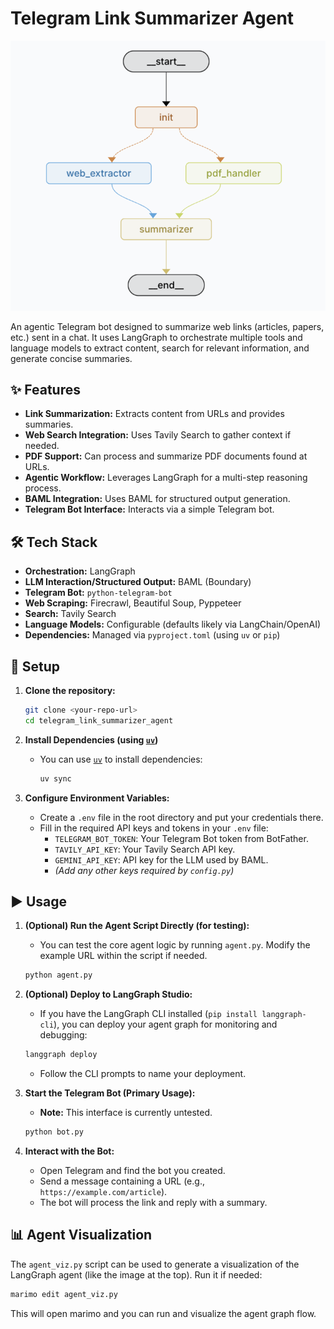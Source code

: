 # Telegram Link Summarizer Agent

![Agent Visualization](./images/image.png)

An agentic Telegram bot designed to summarize web links (articles, papers, etc.) sent in a chat. It uses LangGraph to orchestrate multiple tools and language models to extract content, search for relevant information, and generate concise summaries.

## ✨ Features

*   **Link Summarization:** Extracts content from URLs and provides summaries.
*   **Web Search Integration:** Uses Tavily Search to gather context if needed.
*   **PDF Support:** Can process and summarize PDF documents found at URLs.
*   **Agentic Workflow:** Leverages LangGraph for a multi-step reasoning process.
*   **BAML Integration:** Uses BAML for structured output generation.
*   **Telegram Bot Interface:** Interacts via a simple Telegram bot.

## 🛠️ Tech Stack

*   **Orchestration:** LangGraph
*   **LLM Interaction/Structured Output:** BAML (Boundary)
*   **Telegram Bot:** `python-telegram-bot`
*   **Web Scraping:** Firecrawl, Beautiful Soup, Pyppeteer
*   **Search:** Tavily Search
*   **Language Models:** Configurable (defaults likely via LangChain/OpenAI)
*   **Dependencies:** Managed via `pyproject.toml` (using `uv` or `pip`)

## 🚀 Setup

1.  **Clone the repository:**
    ```bash
    git clone <your-repo-url>
    cd telegram_link_summarizer_agent
    ```

2.  **Install Dependencies (using [`uv`](https://github.com/astral-sh/uv))**
    *   You can use [`uv`](https://github.com/astral-sh/uv) to install dependencies:
        ```bash
        uv sync
        ```

3.  **Configure Environment Variables:**
    *   Create a `.env` file in the root directory and put your credentials there.   
    *   Fill in the required API keys and tokens in your `.env` file:
        *   `TELEGRAM_BOT_TOKEN`: Your Telegram Bot token from BotFather.
        *   `TAVILY_API_KEY`: Your Tavily Search API key.
        *   `GEMINI_API_KEY`: API key for the LLM used by BAML.
        *   *(Add any other keys required by `config.py`)*

## ▶️ Usage

1.  **(Optional) Run the Agent Script Directly (for testing):**
    *   You can test the core agent logic by running `agent.py`. Modify the example URL within the script if needed.
    ```bash
    python agent.py
    ```

2.  **(Optional) Deploy to LangGraph Studio:**
    *   If you have the LangGraph CLI installed (`pip install langgraph-cli`), you can deploy your agent graph for monitoring and debugging:
    ```bash
    langgraph deploy
    ```
    *   Follow the CLI prompts to name your deployment.

3.  **Start the Telegram Bot (Primary Usage):**
    *   **Note:** This interface is currently untested.
    ```bash
    python bot.py
    ```

4.  **Interact with the Bot:**
    *   Open Telegram and find the bot you created.
    *   Send a message containing a URL (e.g., `https://example.com/article`).
    *   The bot will process the link and reply with a summary.

## 📊 Agent Visualization

The `agent_viz.py` script can be used to generate a visualization of the LangGraph agent (like the image at the top). Run it if needed:

```bash
marimo edit agent_viz.py
```

This will open marimo and you can run and visualize the agent graph flow.